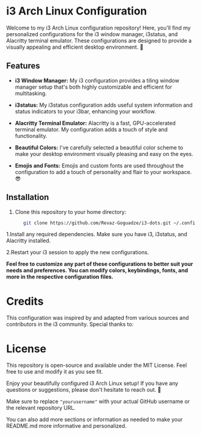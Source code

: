 # i3 Arch Linux Configuration

Welcome to my i3 Arch Linux configuration repository! Here, you'll find my personalized configurations for the i3 window manager, i3status, and Alacritty terminal emulator. These configurations are designed to provide a visually appealing and efficient desktop environment. 🌟

## Features

- **i3 Window Manager:** My i3 configuration provides a tiling window manager setup that's both highly customizable and efficient for multitasking.

- **i3status:** My i3status configuration adds useful system information and status indicators to your i3bar, enhancing your workflow.

- **Alacritty Terminal Emulator:** Alacritty is a fast, GPU-accelerated terminal emulator. My configuration adds a touch of style and functionality.

- **Beautiful Colors:** I've carefully selected a beautiful color scheme to make your desktop environment visually pleasing and easy on the eyes.

- **Emojis and Fonts:** Emojis and custom fonts are used throughout the configuration to add a touch of personality and flair to your workspace. 😎
## Installation

1. Clone this repository to your home directory:

   ```bash
      git clone https://github.com/Revaz-Goguadze/i3-dots.git ~/.config/
1.Install any required dependencies. Make sure you have i3, i3status, and Alacritty installed.

2.Restart your i3 session to apply the new configurations.

**Feel free to customize any part of these configurations to better suit your needs and preferences. You can modify colors, keybindings, fonts, and more in the respective configuration files.**

# Credits
This configuration was inspired by and adapted from various sources and contributors in the i3 community. Special thanks to:

# License
This repository is open-source and available under the MIT License. Feel free to use and modify it as you see fit.

Enjoy your beautifully configured i3 Arch Linux setup! If you have any questions or suggestions, please don't hesitate to reach out. 🚀

Make sure to replace `"yourusername"` with your actual GitHub username or the relevant repository URL.

You can also add more sections or information as needed to make your README.md more informative and personalized.
